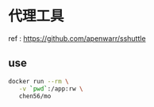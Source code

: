 # 代理工具

 ref : <https://github.com/apenwarr/sshuttle>

## use

```bash
docker run --rm \
   -v `pwd`:/app:rw \
   chen56/mo 
```

